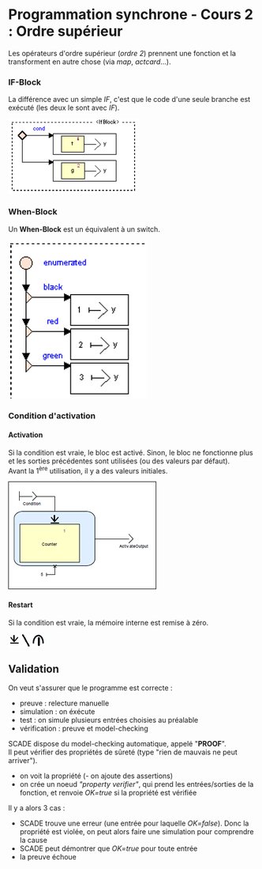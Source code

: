 # Programmation synchrone - Cours 2 : Ordre supérieur

Les opérateurs d'ordre supérieur (*ordre 2*) prennent une fonction et la
transforment en autre chose (via *map*, *actcard*...).

### IF-Block

La différence avec un simple *IF*, c'est que le code d'une seule branche est
exécuté (les deux le sont avec *IF*).  

![schéma p47](img/cours2/2_01.png)

### When-Block

Un **When-Block** est un équivalent à un switch.  

![schéma p48](img/cours2/2_02.png)

### Condition d'activation

#### Activation

Si la condition est vraie, le bloc est activé. Sinon, le bloc ne fonctionne
plus et les sorties précédentes sont utilisées (ou des valeurs par défaut).  
Avant la 1<sup>ère</sup> utilisation, il y a des valeurs initiales.

![schéma p48](img/cours2/2_03.png)

#### Restart

Si la condition est vraie, la mémoire interne est remise à zéro.  

![schéma p48](img/cours2/2_04.png)

## Validation

On veut s'assurer que le programme est correcte :

- preuve : relecture manuelle
- simulation : on éxécute
- test : on simule plusieurs entrées choisies au préalable
- vérification : preuve et model-checking

SCADE dispose du model-checking automatique, appelé "**PROOF**".  
Il peut vérifier des propriétés de sûreté (type "rien de mauvais ne peut
arriver").

- on voit la propriété
(- on ajoute des assertions)
- on crée un noeud *"property verifier"*, qui prend les entrées/sorties de la
fonction, et renvoie *OK=true* si la propriété est vérifiée

Il y a alors 3 cas :

- SCADE trouve une erreur (une entrée pour laquelle *OK=false*). Donc la
propriété est violée, on peut alors faire une simulation pour comprendre la
cause
- SCADE peut démontrer que *OK=true* pour toute entrée
- la preuve échoue
